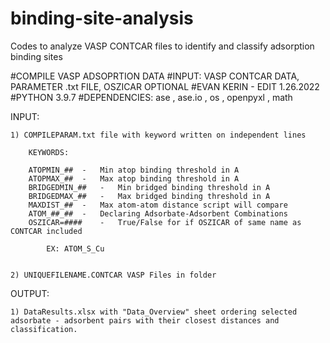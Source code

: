 # binding-site-analysis
Codes to analyze VASP CONTCAR files to identify and classify adsorption binding sites

#COMPILE VASP ADSOPRTION DATA
#INPUT: VASP CONTCAR DATA, PARAMETER .txt FILE, OSZICAR OPTIONAL
#EVAN KERIN - EDIT 1.26.2022
#PYTHON 3.9.7
#DEPENDENCIES: ase , ase.io , os , openpyxl , math 


INPUT:

	1) COMPILEPARAM.txt file with keyword written on independent lines

		KEYWORDS:
			
		ATOPMIN_## 	-	Min atop binding threshold in A
		ATOPMAX_## 	-	Max atop binding threshold in A
		BRIDGEDMIN_##	-	Min bridged binding threshold in A
		BRIDGEDMAX_##	-	Max bridged binding threshold in A
		MAXDIST_##	-	Max atom-atom distance script will compare
		ATOM_##_## 	-	Declaring Adsorbate-Adsorbent Combinations
		OSZICAR=####	-	True/False for if OSZICAR of same name as CONTCAR included

			EX: ATOM_S_Cu

		
	2) UNIQUEFILENAME.CONTCAR VASP Files in folder

OUTPUT:

	1) DataResults.xlsx with "Data_Overview" sheet ordering selected adsorbate - adsorbent pairs with their closest distances and classification. 
